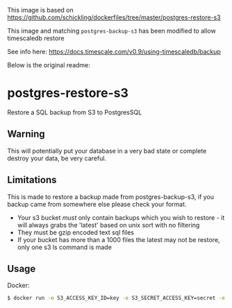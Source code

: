 This image is based on https://github.com/schickling/dockerfiles/tree/master/postgres-restore-s3

This image and matching `postgres-backup-s3` has been modified to allow timescaledb restore

See info here: https://docs.timescale.com/v0.9/using-timescaledb/backup

Below is the original readme:

# postgres-restore-s3

Restore a SQL backup from S3 to PostgresSQL

## Warning

This will potentially put your database in a very bad state or complete destroy your data, be very careful.

## Limitations

This is made to restore a backup made from postgres-backup-s3, if you backup came from somewhere else please check your format.

- Your s3 bucket _must_ only contain backups which you wish to restore - it will always grabs the 'latest' based on unix sort with no filtering
- They must be gzip encoded text sql files
- If your bucket has more than a 1000 files the latest may not be restore, only one s3 ls command is made

## Usage

Docker:

```sh
$ docker run -e S3_ACCESS_KEY_ID=key -e S3_SECRET_ACCESS_KEY=secret -e S3_BUCKET=my-bucket -e S3_PREFIX=backup -e POSTGRES_DATABASE=dbname -e POSTGRES_USER=user -e POSTGRES_PASSWORD=password -e POSTGRES_HOST=localhost schickling/postgres-restore-s3
```
